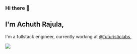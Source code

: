 
### Hi there 👋


## I'm Achuth Rajula,

I'm a fullstack engineer, currently working at [@futuristiclabs,](http://futuristiclabs.io/)

[![](https://github-readme-stats.vercel.app/api?username=achuthrajula&count_private=true&show_icons=true&theme=vue)](https://github.com/anuraghazra/github-readme-stats)
